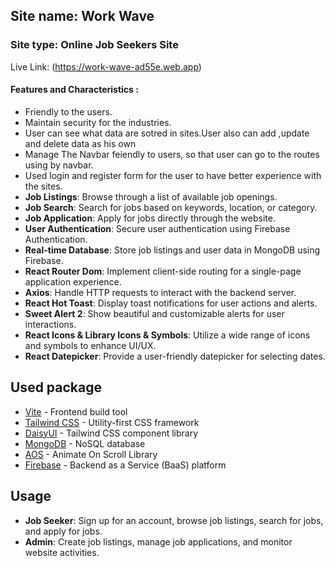 ## Site name: Work Wave

### Site type: Online Job Seekers Site

Live Link: (https://work-wave-ad55e.web.app)

#### Features and Characteristics :

- Friendly to the users.
- Maintain security for the industries.
- User can see what data are sotred in sites.User also can add ,update and delete data as his own
- Manage The Navbar feiendly to users, so that user can go to the routes using by navbar.
- Used login and register form for the user to have better experience with the sites.
- **Job Listings**: Browse through a list of available job openings.
- **Job Search**: Search for jobs based on keywords, location, or category.
- **Job Application**: Apply for jobs directly through the website.
- **User Authentication**: Secure user authentication using Firebase Authentication.
- **Real-time Database**: Store job listings and user data in MongoDB using Firebase.
- **React Router Dom**: Implement client-side routing for a single-page application experience.
- **Axios**: Handle HTTP requests to interact with the backend server.
- **React Hot Toast**: Display toast notifications for user actions and alerts.
- **Sweet Alert 2**: Show beautiful and customizable alerts for user interactions.
- **React Icons & Library Icons & Symbols**: Utilize a wide range of icons and symbols to enhance UI/UX.
- **React Datepicker**: Provide a user-friendly datepicker for selecting dates.

## Used package

- [Vite](https://vitejs.dev/) - Frontend build tool
- [Tailwind CSS](https://tailwindcss.com/) - Utility-first CSS framework
- [DaisyUI](https://daisyui.com/) - Tailwind CSS component library
- [MongoDB](https://www.mongodb.com/) - NoSQL database
- [AOS](https://michalsnik.github.io/aos/) - Animate On Scroll Library
- [Firebase](https://firebase.google.com/) - Backend as a Service (BaaS) platform

## Usage

- **Job Seeker**: Sign up for an account, browse job listings, search for jobs, and apply for jobs.
- **Admin**: Create job listings, manage job applications, and monitor website activities.
